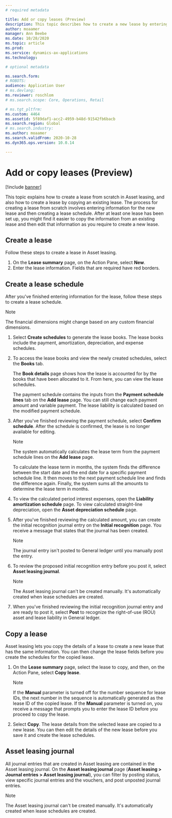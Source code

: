 ```yaml
---
# required metadata

title: Add or copy leases (Preview)
description: This topic describes how to create a new lease by entering information for it in Asset leasing or copying information from an existing lease.
author: moaamer
manager: Ann Beebe
ms.date: 10/28/2020
ms.topic: article
ms.prod: 
ms.service: dynamics-ax-applications
ms.technology: 

# optional metadata

ms.search.form: 
# ROBOTS: 
audience: Application User
# ms.devlang: 
ms.reviewer: roschlom
# ms.search.scope: Core, Operations, Retail

# ms.tgt_pltfrm: 
ms.custom: 4464
ms.assetid: 5f89daf1-acc2-4959-b48d-91542fb6bacb
ms.search.region: Global
# ms.search.industry: 
ms.author: moaamer
ms.search.validFrom: 2020-10-28
ms.dyn365.ops.version: 10.0.14

---
```


# Add or copy leases (Preview)

[!include [banner](../includes/banner.md)]

This topic explains how to create a lease from scratch in Asset leasing, and also how to create a lease by copying an existing lease. The process for creating a lease from scratch involves entering information for the new lease and then creating a lease schedule. After at least one lease has been set up, you might find it easier to copy the information from an existing lease and then edit that information as you require to create a new lease.

## Create a lease

Follow these steps to create a lease in Asset leasing.

1. On the **Lease summary** page, on the Action Pane, select **New**.
2. Enter the lease information. Fields that are required have red borders.

## Create a lease schedule

After you've finished entering information for the lease, follow these steps to create a lease schedule.

> [!NOTE]
> The financial dimensions might change based on any custom financial dimensions.

1. Select **Create schedules** to generate the lease books. The lease books include the payment, amortization, depreciation, and expense schedules.
2. To access the lease books and view the newly created schedules, select the **Books** tab.

    The **Book details** page shows how the lease is accounted for by the books that have been allocated to it. From here, you can view the lease schedules.

    The payment schedule contains the inputs from the **Payment schedule lines** tab on the **Add lease** page. You can still change each payment amount and variable payment. The lease liability is calculated based on the modified payment schedule.

4. After you've finished reviewing the payment schedule, select **Confirm schedule**. After the schedule is confirmed, the lease is no longer available for editing.

    > [!NOTE]
    > The system automatically calculates the lease term from the payment schedule lines on the **Add lease** page.
    >
    > To calculate the lease term in months, the system finds the difference between the start date and the end date for a specific payment schedule line. It then moves to the next payment schedule line and finds the difference again. Finally, the system sums all the amounts to determine the lease term in months.

5. To view the calculated period interest expenses, open the **Liability amortization schedule** page. To view calculated straight-line depreciation, open the **Asset depreciation schedule** page.
6. After you've finished reviewing the calculated amount, you can create the initial recognition journal entry on the **Initial recognition** page. You receive a message that states that the journal has been created.

    > [!NOTE]
    > The journal entry isn't posted to General ledger until you manually post the entry.

7. To review the proposed initial recognition entry before you post it, select **Asset leasing journal**.

    > [!NOTE]
    > The Asset leasing journal can't be created manually. It's automatically created when lease schedules are created.

8. When you've finished reviewing the initial recognition journal entry and are ready to post it, select **Post** to recognize the right-of-use (ROU) asset and lease liability in General ledger.

## Copy a lease

Asset leasing lets you copy the details of a lease to create a new lease that has the same information. You can then change the lease fields before you create the schedules for the copied lease.

1. On the **Lease summary** page, select the lease to copy, and then, on the Action Pane, select **Copy lease**.

    > [!NOTE]
    > If the **Manual** parameter is turned off for the number sequence for lease IDs, the next number in the sequence is automatically generated as the lease ID of the copied lease. If the **Manual** parameter is turned on, you receive a message that prompts you to enter the lease ID before you proceed to copy the lease.

2. Select **Copy**. The lease details from the selected lease are copied to a new lease. You can then edit the details of the new lease before you save it and create the lease schedules.

## Asset leasing journal

All journal entries that are created in Asset leasing are contained in the Asset leasing journal. On the **Asset leasing journal** page (**Asset leasing \> Journal entries \> Asset leasing journal**), you can filter by posting status, view specific journal entries and the vouchers, and post unposted journal entries.

> [!NOTE]
> The Asset leasing journal can't be created manually. It's automatically created when lease schedules are created.
